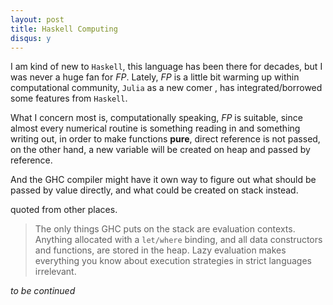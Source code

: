 ```yaml
---
layout: post
title: Haskell Computing
disqus: y
---
```


I am kind of new to ``Haskell``, this language has been there for decades, but I was never a huge fan for _FP_. Lately, _FP_ is a little bit warming up within computational community, ``Julia`` as a new comer , has integrated/borrowed some features from ``Haskell``.

What I concern most is, computationally speaking, _FP_ is suitable, since almost every numerical routine is something reading in and something writing out, in order to make functions **pure**, direct reference is not passed, on the other hand, a new variable will be created on heap and passed by reference.

And the GHC compiler might have it own way to figure out what should be passed by value directly, and what could be created on stack instead.

quoted from other places.
>The only things GHC puts on the stack are evaluation contexts. Anything allocated with a ``let/where`` binding, and all data constructors and functions, are stored in the heap. Lazy evaluation makes everything you know about execution strategies in strict languages irrelevant.

_to be continued_
